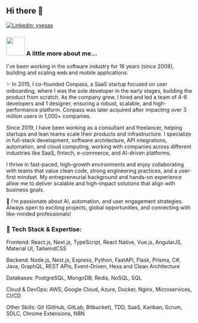 ## Hi there 👋

<!--
**yvesas/yvesas** is a ✨ _special_ ✨ repository because its `README.md` (this file) appears on your GitHub profile.

Here are some ideas to get you started:

- 🔭 I’m currently working on ...
- 🌱 I’m currently learning ...
- 👯 I’m looking to collaborate on ...
- 🤔 I’m looking for help with ...
- 💬 Ask me about ...
- 📫 How to reach me: ...
- 😄 Pronouns: ...
- ⚡ Fun fact: ...
-->

[![Linkedin: yvesas](https://img.shields.io/badge/-anmol-blue?style=flat-square&logo=Linkedin&logoColor=white&link=https://www.linkedin.com/in/yvesas/)](https://www.linkedin.com/in/yvesas/)

### <img src="https://media.giphy.com/media/VgCDAzcKvsR6OM0uWg/giphy.gif" width="50"> A little more about me...  

I've been working in the software industry for 16 years (since 2008), building and scaling web and mobile applications. 

✨ In 2015, I co-founded Conpass, a SaaS startup focused on user onboarding, where I was the sole developer in the early stages, building the product from scratch. As the company grew, I hired and led a team of 4-6 developers and 1 designer, ensuring a robust, scalable, and high-performance platform. Conpass was later acquired after impacting over 3 million users in 1,000+ companies.

Since 2019, I have been working as a consultant and freelancer, helping startups and lean teams scale their products and infrastructure. I specialize in full-stack development, software architecture, API integrations, automation, and cloud computing, working with companies across different industries like SaaS, fintech, e-commerce, and AI-driven platforms.

I thrive in fast-paced, high-growth environments and enjoy collaborating with teams that value clean code, strong engineering practices, and a user-first mindset. My entrepreneurial background and hands-on experience allow me to deliver scalable and high-impact solutions that align with business goals.

🔭 I'm passionate about AI, automation, and user engagement strategies. Always open to exciting projects, global opportunities, and connecting with like-minded professionals!


### 🔹 Tech Stack & Expertise:

Frontend: React.js, Next.js, TypeScript, React Native, Vue.js, AngularJS, Material UI, TailwindCSS

Backend: Node.js, Nest.js, Express, Python, FastAPI, Flask, Prisma, C#, Java, GraphQL, REST APIs, Event-Driven, Hexa and Clean Architecture

Databases: PostgreSQL, MongoDB, Redis, NoSQL, SQL

Cloud & DevOps: AWS, Google Cloud, Azure, Docker, Nginx, Microservices, CI/CD

Other Skills: Git (GitHub, GitLab, Bitbucket), TDD, SaaS, Kanban, Scrum, SDLC, Chrome Extensions, N8N


<!--
<div data-badges>
  <img src="https://img.shields.io/badge/next.js-%23000000.svg?style=for-the-badge&logo=nextdotjs&logoColor=white" alt="Next.js" />
    <img src="https://img.shields.io/badge/nestjs-%23E0234E.svg?style=for-the-badge&logo=nestjs&logoColor=white" alt="NestJS" />
    <img src="https://img.shields.io/badge/typescript-%23007ACC.svg?style=for-the-badge&logo=typescript&logoColor=white" alt="TypeScript" />
    <img src="https://img.shields.io/badge/prisma-%232D3748.svg?style=for-the-badge&logo=prisma&logoColor=white" alt="Prisma" />
    <img src="https://img.shields.io/badge/tailwindcss-%2338B2AC.svg?style=for-the-badge&logo=tailwind-css&logoColor=white" alt="TailwindCSS" />
    <img src="https://img.shields.io/badge/react-%2320232a.svg?style=for-the-badge&logo=react&logoColor=%2361DAFB" alt="React" />
    <img src="https://img.shields.io/badge/n8n-%2300C4B4.svg?style=for-the-badge&logo=n8n&logoColor=white" alt="n8n" />
    <img src="https://img.shields.io/badge/supabase-%233ECF8E.svg?style=for-the-badge&logo=supabase&logoColor=white" alt="Supabase" />
</div>

-->
